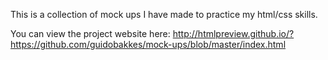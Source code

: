 This is a collection of mock ups I have made to practice my html/css skills.

You can view the project website here: http://htmlpreview.github.io/?https://github.com/guidobakkes/mock-ups/blob/master/index.html
